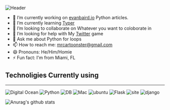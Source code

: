 ![Header](https://www.rafaeldejongh.com/wp-content/uploads/2017/08/Synthwave-Neon-80s-Background-Marmoset-Revamp.jpg)

- 🔭 I’m currently working on [evanbaird.io](https://evanbaird.io) Python
  articles.
- 🌱 I’m currently learning [Typer](https://typer.tiangolo.com/)
- 👯 I’m looking to collaborate on Whatever you want to coloborate in
- 🤔 I’m looking for help with My [Twitter](https://twitter.com/mrcartoonster) game
- 💬 Ask me about Python for loops
- 📫 How to reach me: mrcartoonster@gmail.com
- 😄 Pronouns: He/Him/Homie
- ⚡ Fun fact: I'm from Miami, FL

## Technoligies Currently using
----
![Digital Ocean](https://img.shields.io/badge/Cloud-DigitalOcean-gray?style=for-the-badge&logo=digitalocean&logoColor=white&color=black&link=https://m.do.co/c/beef14f5483f) ![Python](https://img.shields.io/badge/Code-Python-gray?style=for-the-badge&logo=python&logoColor=white&color=black&link=https://www.python.org/) ![DB](https://img.shields.io/badge/Database-PostgreSQL-gray?style=for-the-badge&logo=postgresql&logoColor=white&color=black&link=https://www.postgresql.org/) ![Mac](https://img.shields.io/badge/OS-MacOS-gray?style=for-the-badge&logo=apple&logoColor=white&color=black&link=https://www.apple.com/macos/catalina/) ![ubuntu](https://img.shields.io/badge/OS-ubuntu-gray?style=for-the-badge&logo=ubuntu&logoColor=white&color=black&link=https://ubuntu.com/) ![Flask](https://img.shields.io/badge/framework-flask-gray?style=for-the-badge&logo=flask&logoColor=white&color=black&link=https://flask.palletsprojects.com/en/1.1.x/) ![site](https://img.shields.io/badge/site-evanbaird.io-gray?style=for-the-badge&logo=markdown&logoColor=white&color=black&link=https://evanbaird.io) ![django](https://img.shields.io/badge/framework-django-gray?style=for-the-badge&logo=django&logoColor=white&color=black&link=https://www.djangoproject.com/)




![Anurag's github stats](https://github-readme-stats.vercel.app/api?username=mrcartoonster&show_icons=true&theme=radical)


